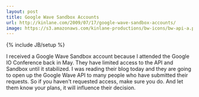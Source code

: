 ```yaml
---
layout: post
title: Google Wave Sandbox Accounts
url: http://kinlane.com/2009/07/17/google-wave-sandbox-accounts/
image: https://s3.amazonaws.com/kinlane-productions/bw-icons/bw-api-a.png
---
```

{% include JB/setup %}
I received a Google Wave Sandbox account because I attended the Google IO Conference back in May. They have limited access to the API and Sandbox until it stabilized.
I was reading their blog today and they are going to open up the Google Wave API to many people who have submitted their requests.
So if you haven't requested access, make sure you do. And let them know your plans, it will influence their decision.